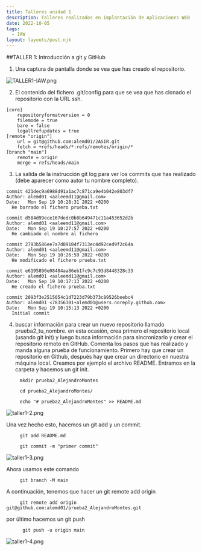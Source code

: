 ```yaml
---
title: Talleres unidad 1
description: Talleres realizados en Implantación de Aplicaciones WEB
date: 2022-10-05
tags:
  - IAW
layout: layouts/post.njk
---
```

##TALLER 1: Introducción a git y GitHub
1. Una captura de pantalla donde se vea que has creado el repositorio.

![TALLER1-IAW.png](/img/TALLER1-IAW.png)

2. El contenido del fichero .git/config para que se vea que has clonado el repositorio con la URL ssh.
```diff-js
[core]
	repositoryformatversion = 0
	filemode = true
	bare = false
	logallrefupdates = true
[remote "origin"]
	url = git@github.com:alemd01/2ASIR.git
	fetch = +refs/heads/*:refs/remotes/origin/*
[branch "main"]
	remote = origin
	merge = refs/heads/main
```
3. La salida de la instrucción git log para ver los commits que has realizado (debe aparecer como autor tu nombre completo).
```diff-js
commit 421dec9a6988d91a1ac7c871ca9e4b042e803df7
Author: alemd01 <aaleemd11@gmail.com>
Date:   Mon Sep 19 10:28:31 2022 +0200
  He borrado el fichero prueba.txt

commit d584d99ece167dedc0b8b649471c11a453652d2b
Author: alemd01 <aaleemd11@gmail.com>
Date:   Mon Sep 19 10:27:57 2022 +0200
  He cambiado el nombre al fichero

commit 2793b586ee7a7d89184f7313ec4d92ced9f2c64a
Author: alemd01 <aaleemd11@gmail.com>
Date:   Mon Sep 19 10:26:59 2022 +0200
  He modificado el fichero prueba.txt

commit e6195890e08484aa86eb1fc9c7c93d8448328c33
Author: alemd01 <aaleemd11@gmail.com>
Date:   Mon Sep 19 10:17:13 2022 +0200
  He creado el fichero prueba.txt

commit 2093f3e2515054c1d7223d79b373c89526beebc4
Author: alemd01 <78356101+alemd01@users.noreply.github.com>
Date:   Mon Sep 19 10:15:13 2022 +0200
  Initial commit
```
4. buscar información para crear un nuevo repositorio llamado prueba2_tu_nombre. en esta ocasión, crea primero el repositorio local (usando git init) y luego busca información para sincronizarlo y crear el repositorio remoto en GitHub. Comenta los pasos que has realizado y manda alguna prueba de funcionamiento.
Primero hay que crear un repositorio en Github, después hay que crear un directorio en nuestra máquina local. Creamos por ejemplo el archivo README. Entramos en la carpeta y hacemos un git init.

```diff-js
     mkdir prueba2_AlejandroMontes
 
     cd prueba2_AlejandroMontes/

     echo "# prueba2_AlejandroMontes" >> README.md
```
![taller1-2.png](/img/taller1-2.png)

Una vez hecho esto, hacemos un git add y un commit.
```diff-js
     git add README.md

     git commit -m "primer commit"
```
![taller1-3.png](/img/taller1-3.png)

Ahora usamos este comando 
```diff-js
     git branch -M main
```

A continuación, tenemos que hacer un git remote add origin
```diff-js
     git remote add origin git@github.com:alemd01/prueba2_AlejandroMontes.git

```
por último hacemos un git push
```diff-js
      git push -u origin main
```

![taller1-4.png](/img/taller1-4.png)


